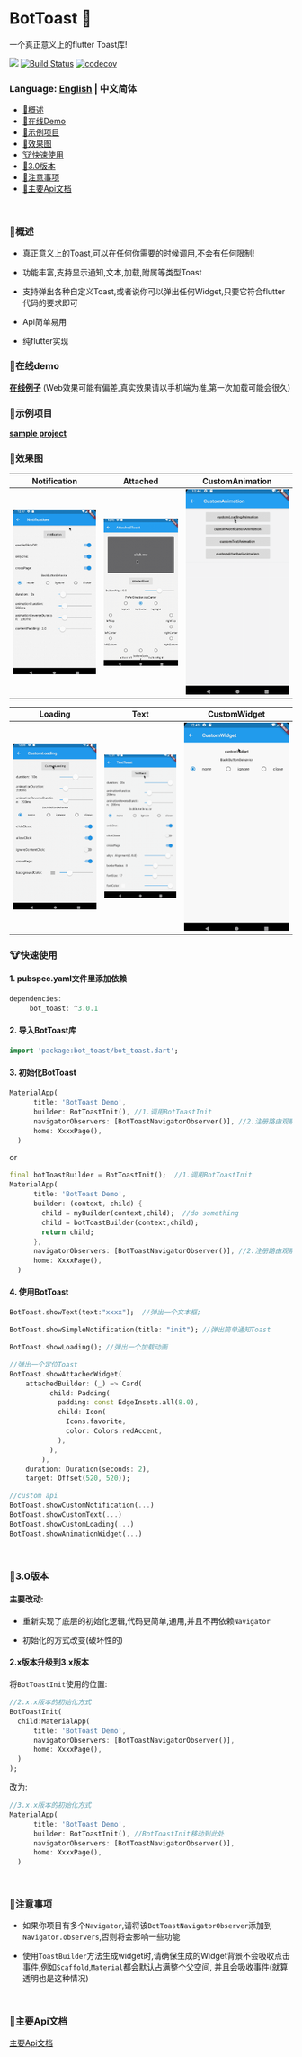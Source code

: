 BotToast 🤖
========= 
一个真正意义上的flutter Toast库!

[![](https://img.shields.io/pub/v/bot_toast.svg?label=bot_toast&logo=https%3A%2F%2Fpub.flutter-io.cn%2Fpackages%2Fbot_toast)](https://pub.flutter-io.cn/packages/bot_toast)
[![Build Status](https://github.com/MMMzq/bot_toast/workflows/CI/badge.svg)](https://github.com/MMMzq/bot_toast/actions)
[![codecov](https://codecov.io/gh/MMMzq/bot_toast/branch/master/graph/badge.svg)](https://codecov.io/gh/MMMzq/bot_toast)

### Language: [English](README.md) | 中文简体

* [🐲概述](#概述)
* [🐼在线Demo](#在线demo)
* [🐳示例项目](#示例项目)
* [🐺效果图](#效果图)
* [🐮快速使用](#快速使用) 
* [🐼3.0版本](#30版本)
* [🐨注意事项](#注意事项) 
* [📃主要Api文档](#主要Api文档) 

<br>

###  🐲概述

- 真正意义上的Toast,可以在任何你需要的时候调用,不会有任何限制!

- 功能丰富,支持显示通知,文本,加载,附属等类型Toast

- 支持弹出各种自定义Toast,或者说你可以弹出任何Widget,只要它符合flutter代码的要求即可

- Api简单易用

- 纯flutter实现



### 🐼在线demo

**[在线例子](https://mmmzq.github.io/bot_toast/#/)** (Web效果可能有偏差,真实效果请以手机端为准,第一次加载可能会很久)

### 🐳示例项目
**[sample project](example)**

### 🐺效果图

Notification|Attached|CustomAnimation
--------|-------|--------
![Notification](doc/gif/notification.gif)|![Attached](doc/gif/attached.gif)|![CustomAnimation](doc/gif/custom_animation.gif)

Loading|Text|CustomWidget
--------|-------|----------
![Loading](doc/gif/loading.gif)|![Text](doc/gif/text.gif)|![CustomWidget](doc/gif/custom_widget.gif)

### 🐮快速使用

#### 1. pubspec.yaml文件里添加依赖
``` dart
dependencies:
     bot_toast: ^3.0.1
```

#### 2. 导入BotToast库
``` dart
import 'package:bot_toast/bot_toast.dart';
```

#### 3. 初始化BotToast

``` dart
MaterialApp(
      title: 'BotToast Demo',
      builder: BotToastInit(), //1.调用BotToastInit
      navigatorObservers: [BotToastNavigatorObserver()], //2.注册路由观察者
      home: XxxxPage(),
  )
```
or
``` dart
final botToastBuilder = BotToastInit();  //1.调用BotToastInit
MaterialApp(
      title: 'BotToast Demo',
      builder: (context, child) {
        child = myBuilder(context,child);  //do something
        child = botToastBuilder(context,child); 
        return child;
      }, 
      navigatorObservers: [BotToastNavigatorObserver()], //2.注册路由观察者
      home: XxxxPage(),
  )
```

#### 4. 使用BotToast
``` dart
BotToast.showText(text:"xxxx");  //弹出一个文本框;
```

```dart
BotToast.showSimpleNotification(title: "init"); //弹出简单通知Toast
```

```dart
BotToast.showLoading(); //弹出一个加载动画
```

```dart
//弹出一个定位Toast
BotToast.showAttachedWidget(
    attachedBuilder: (_) => Card(
          child: Padding(
            padding: const EdgeInsets.all(8.0),
            child: Icon(
              Icons.favorite,
              color: Colors.redAccent,
            ),
          ),
        ),
    duration: Duration(seconds: 2),
    target: Offset(520, 520));
```

```dart
//custom api
BotToast.showCustomNotification(...)
BotToast.showCustomText(...)
BotToast.showCustomLoading(...)
BotToast.showAnimationWidget(...)
```

<br>

### 🐼3.0版本

#### 主要改动:

- 重新实现了底层的初始化逻辑,代码更简单,通用,并且不再依赖`Navigator`

- 初始化的方式改变(破坏性的)

####  2.x版本升级到3.x版本

将`BotToastInit`使用的位置:
``` dart
//2.x.x版本的初始化方式
BotToastInit(
  child:MaterialApp(
      title: 'BotToast Demo',
      navigatorObservers: [BotToastNavigatorObserver()],
      home: XxxxPage(),
  )
);
```

改为:
``` dart
//3.x.x版本的初始化方式
MaterialApp(
      title: 'BotToast Demo',
      builder: BotToastInit(), //BotToastInit移动到此处
      navigatorObservers: [BotToastNavigatorObserver()],
      home: XxxxPage(),
  )
```

<br>


### 🐨注意事项

- 如果你项目有多个`Navigator`,请将该`BotToastNavigatorObserver`添加到`Navigator.observers`,否则将会影响一些功能

- 使用`ToastBuilder`方法生成widget时,请确保生成的Widget背景不会吸收点击事件,例如`Scaffold`,`Material`都会默认占满整个父空间,
并且会吸收事件(就算透明也是这种情况)


<br>

###  📃主要Api文档
[主要Api文档](API.md)



